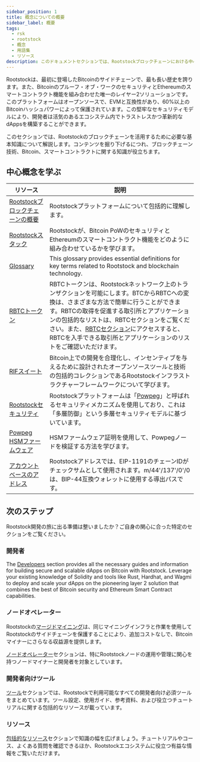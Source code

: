 ```yaml
---
sidebar_position: 1
title: 概念についての概要
sidebar_label: 概要
tags:
  - rsk
  - rootstock
  - 概念
  - 用語集
  - リソース
description: このドキュメントセクションでは、Rootstockブロックチェーンにおける中心概念について説明しています。Rootstockを使用するには、ブロックチェーン技術、Bitcoin、スマートコントラクトについての理解が必要です。
---
```


Rootstockは、最初に登場したBitcoinのサイドチェーンで、最も長い歴史を誇ります。また、Bitcoinのプルーフ・オブ・ワークのセキュリティとEthereumのスマートコントラクト機能を組み合わせた唯一のレイヤー2ソリューションです。このプラットフォームはオープンソースで、EVMと互換性があり、60%以上のBitcoinハッシュパワーによって保護されています。この堅牢なセキュリティモデルにより、開発者は活気のあるエコシステム内でトラストレスかつ革新的なdAppsを構築することができます。

このセクションでは、Rootstockのブロックチェーンを活用するために必要な基本知識について解説します。コンテンツを掘り下げるにつれ、ブロックチェーン技術、Bitcoin、スマートコントラクトに関する知識が役立ちます。

## 中心概念を学ぶ

| リソース                                                            | 説明                                                                                                                                                                                                                         |
| --------------------------------------------------------------- | -------------------------------------------------------------------------------------------------------------------------------------------------------------------------------------------------------------------------- |
| [Rootstockブロックチェーンの概要](/concepts/fundamentals/)                 | Rootstockプラットフォームについて包括的に理解します。                                                                                                                                                                                            |
| [Rootstockスタック](/concepts/fundamentals/stack/)                  | Rootstockが、Bitcoin PoWのセキュリティとEthereumのスマートコントラクト機能をどのように組み合わせているかを学びます。                                                                                                                                                   |
| [Glossary](/concepts/glossary/)                                 | This glossary provides essential definitions for key terms related to Rootstock and blockchain technology.                                                                                                 |
| [RBTCトークン](/concepts/rbtc/)                                     | RBTCトークンは、Rootstockネットワーク上のトランザクションを可能にします。BTCからRBTCへの変換は、さまざまな方法で簡単に行うことができます。RBTCの取得を促進する取引所とアプリケーションの包括的なリストは、RBTCセクションをご覧ください。また、[RBTCセクション](https://rootstock.io/rbtc/)にアクセスすると、RBTCを入手できる取引所とアプリケーションのリストをご確認いただけます。 |
| [RIFスイート](/concepts/rif-suite/)                                 | Bitcoin上での開発を合理化し、インセンティブを与えるために設計されたオープンソースツールと技術の包括的コレクションであるRootstockインフラストラクチャーフレームワークについて学びます。                                                                                                                        |
| [Rootstockセキュリティ](/concepts/powpeg/security-model/)             | Rootstockプラットフォームは「[Powpeg](/concepts/powpeg/)」と呼ばれるセキュリティメカニズムを使用しており、これは「多層防御」という多層セキュリティモデルに基づいています。                                                                                                                    |
| [Powpeg HSMファームウェア](/concepts/powpeg/hsm-firmware-attestation/) | HSMファームウェア証明を使用して、Powpegノードを検証する方法を学びます。                                                                                                                                                                                   |
| [アカウントベースのアドレス](/concepts/account-based-addresses/)             | Rootstockアドレスでは、EIP-1191のチェーンIDがチェックサムとして使用されます。m/44'/137'/0'/0は、BIP-44互換ウォレットに使用する導出パスです。                                                                                                                                 |

## 次のステップ

Rootstock開発の旅に出る準備は整いましたか？ご自身の関心に合った特定のセクションをご覧ください。

### 開発者

The [Developers](/developers/) section provides all the necessary guides and information for building secure and scalable dApps on Bitcoin with Rootstock. Leverage your existing knowledge of Solidity and tools like Rust, Hardhat, and Wagmi to deploy and scale your dApps on the pioneering layer 2 solution that combines the best of Bitcoin security and Ethereum Smart Contract capabilities.

### ノードオペレーター

Rootstockの[マージドマイニング](https://rootstock.io/mine-btc-with-rootstock/)は、同じマイニングインフラと作業を使用してRootstockのサイドチェーンを保護することにより、追加コストなしで、Bitcoinマイナーにさらなる収益源を提供します。

[ノードオペレーター](/node-operators/)セクションは、特にRootstockノードの運用や管理に関心を持つノードマイナーと開発者を対象としています。

### 開発者向けツール

[ツール](/dev-tools/)セクションでは、Rootstockで利用可能なすべての開発者向け必須ツールをまとめています。ツール設定、使用ガイド、参考資料、および役立つチュートリアルに関する包括的なリソースが載っています。

### リソース

[包括的なリソース](/resources/)セクションで知識の幅を広げましょう。チュートリアルやコース、よくある質問を確認できるほか、Rootstockエコシステムに役立つ有益な情報をご覧いただけます。
